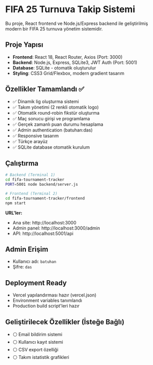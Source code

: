 # FIFA 25 Turnuva Takip Sistemi

Bu proje, React frontend ve Node.js/Express backend ile geliştirilmiş modern bir FIFA 25 turnuva yönetim sistemidir.

## Proje Yapısı

- **Frontend**: React 18, React Router, Axios (Port: 3000)
- **Backend**: Node.js, Express, SQLite3, JWT Auth (Port: 5001) 
- **Database**: SQLite - otomatik oluşturulur
- **Styling**: CSS3 Grid/Flexbox, modern gradient tasarım

## Özellikler Tamamlandı ✅

- ✅ Dinamik lig oluşturma sistemi
- ✅ Takım yönetimi (2 renkli otomatik logo)
- ✅ Otomatik round-robin fikstür oluşturma
- ✅ Maç sonucu girişi ve programlama
- ✅ Gerçek zamanlı puan durumu hesaplama
- ✅ Admin authentication (batuhan:das)
- ✅ Responsive tasarım
- ✅ Türkçe arayüz
- ✅ SQLite database otomatik kurulum

## Çalıştırma

```bash
# Backend (Terminal 1)
cd fifa-tournament-tracker
PORT=5001 node backend/server.js

# Frontend (Terminal 2) 
cd fifa-tournament-tracker/frontend
npm start
```

**URL'ler:**
- Ana site: http://localhost:3000
- Admin panel: http://localhost:3000/admin
- API: http://localhost:5001/api

## Admin Erişim
- Kullanıcı adı: `batuhan`
- Şifre: `das`

## Deployment Ready
- Vercel yapılandırması hazır (vercel.json)
- Environment variables tanımlandı
- Production build script'leri hazır

## Geliştirilecek Özellikler (İsteğe Bağlı)
- ⚪ Email bildirim sistemi
- ⚪ Kullanıcı kayıt sistemi
- ⚪ CSV export özelliği
- ⚪ Takım istatistik grafikleri
